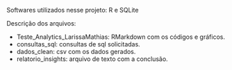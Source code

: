 Softwares utilizados nesse projeto: R e SQLite

Descrição dos arquivos: 

- Teste_Analytics_LarissaMathias: RMarkdown com os códigos e gráficos.
- consultas_sql: consultas de sql solicitadas.
- dados_clean: csv com os dados gerados.
- relatorio_insights: arquivo de texto com a conclusão.
